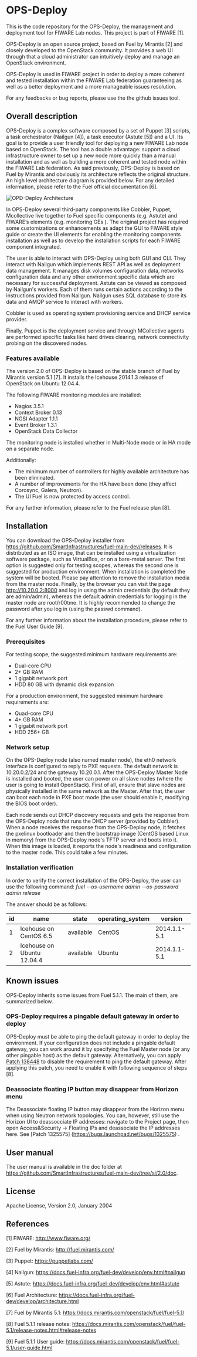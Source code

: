 # OPS-Deploy

This is the code repository for the OPS-Deploy, the management and deployment tool for FIWARE Lab nodes.
This project is part of FIWARE [1]. 

OPS-Deploy is an open source project, based on Fuel by Mirantis [2] and closely developed to the OpenStack community. It provides a web UI through that a cloud administrator can intuitively deploy and manage an OpenStack environment. 

OPS-Deploy is used in FIWARE project in order to deploy a more coherent and tested installation within the FIWARE Lab  federation guaranteeing as well as a better deployment and a more manageable issues resolution.

For any feedbacks or bug reports, please use the the github issues tool.

## Overall description
OPS-Deploy is a complex software composed by a set of Puppet [3] scripts, a task orchestrator (Nailgun [4]), a task executor (Astute [5]) and a UI. Its goal is to provide a user friendly tool for deploying a new FIWARE Lab node based on OpenStack. The tool has a double advantage: support a cloud infrastructure owner to set up a new node more quickly than a manual installation and as well as building a more coherent and tested node within the FIWARE Lab federation.
As said previously, OPS-Deploy is based on Fuel by Mirantis and obviously its architecture reflects the original structure. An high level architecture diagram is provided below. For any detailed information, please refer to the Fuel official documentation [6].

![OPD-Deploy Architecture](https://github.com/SmartInfrastructures/fuel-main-dev/blob/si/2.0/doc/source/_static/OPS-Deploy_Architecture.jpg)

In OPS-Deploy several third-party components like Cobbler, Puppet, Mcollective live together to Fuel specific components (e.g. Astute) and FIWARE’s elements (e.g. monitoring GEs ).
The original project has required some customizations or enhancements as adapt the GUI to FIWARE style guide or create the UI elements for enabling the monitoring components installation as well as to develop the installation scripts for each FIWARE component integrated.

The user is able to interact with OPS-Deploy using both GUI and CLI. They interact with Nailgun which implements REST API as well as deployment data management. It manages disk volumes configuration data, networks configuration data and any other environment specific data which are necessary for successful deployment. Astute can be viewed as composed by Nailgun's workers. Each of them runs certain actions according to the instructions provided from Nailgun. Nailgun uses SQL database to store its data and AMQP service to interact with workers.

Cobbler is used as operating system provisioning service and DHCP service provider.

Finally, Puppet is the deployment service and through MCollective agents are performed specific tasks like hard drives clearing, network connectivity probing on the discovered nodes.


### Features available
The version 2.0 of OPS-Deploy is based on the stable branch of Fuel by Mirantis version 5.1 [7]. It installs the Icehouse 2014.1.3 release of OpenStack on Ubuntu 12.04.4.

The following FIWARE monitoring modules are installed:
- Nagios 3.5.1
- Context Broker 0.13
- NGSI Adapter 1.1.1
- Event Broker 1.3.1
- OpenStack Data Collector

The monitoring node is installed whether in Multi-Node mode or in HA mode on a separate node.

Additionally:
- The minimum number of controllers for highly available architecture has been eliminated.
- A number of improvements for the HA have been done (they affect Corosync, Galera, Neutron).
- The UI Fuel is now protected by access control.

For any further information, please refer to the Fuel release plan [8].

## Installation 
You can download the OPS-Deploy installer from https://github.com/SmartInfrastructures/fuel-main-dev/releases. It is distributed as an ISO image, that can be installed  using a virtualization software package, such as VirtualBox, or on a bare-metal server.
The first option is suggested only for testing scopes, whereas the second one is suggested for production environment.
When installation is completed the system will be booted. Please pay attention to remove the installation media from the master node. Finally, by the browser you can visit the page http://10.20.0.2:8000 and log in using the admin credentials (by default they are admin/admin), whereas the default admin credentials for logging in the master node are root/r00tme. It is highly recommended to change the password after you log in (using the passwd command). 

For any further information about the installation procedure,  please refer to the Fuel User Guide [9].

### Prerequisites 

For testing scope, the suggested minimum hardware requirements are:
- Dual-core CPU
- 2+ GB RAM
- 1 gigabit network port
- HDD 80 GB with dynamic disk expansion

For a production environment, the suggested minimum hardware requirements are:
- Quad-core CPU
- 4+ GB RAM
- 1 gigabit network port
- HDD 256+ GB

### Network setup
On the OPS-Deploy node (also named master node), the eth0 network interface is configured to reply to PXE requests. The default network is 10.20.0.2/24 and the gateway 10.20.0.1.
After the OPS-Deploy Master Node is installed and booted, the user can power on all slave nodes (where the user is going to install OpenStack). First of all, ensure that slave nodes are physically installed in the same network as the Master. After that, the user can boot each node in PXE boot mode (the user should enable it, modifying the BIOS boot order).

Each node sends out DHCP discovery requests and gets the response from the OPS-Deploy node that runs the DHCP server (provided by Cobbler).
When a node receives the response from the OPS-Deploy node, it fetches the pxelinux bootloader and then the bootstrap image (CentOS based Linux in memory) from the OPS-Deploy node's TFTP server and boots into it.
When this image is loaded, it reports the node's readiness and configuration to the master node. This could take a few minutes.

### Installation verification

In order to verify the correct installation of the OPS-Deploy, the user can use the following command:
*fuel --os-username admin --os-password admin release*

The answer should be as follows:

id | name                       | state     | operating_system | version
---|----------------------------|-----------|------------------|-------------
1  | Icehouse on CentOS 6.5     | available | CentOS           | 2014.1.1-5.1
2  | Icehouse on Ubuntu 12.04.4 | available | Ubuntu           | 2014.1.1-5.1


## Known issues
OPS-Deploy inherits some issues from Fuel 5.1.1. The main of them, are summarized below.

### OPS-Deploy requires a pingable default gateway in order to deploy
OPS-Deploy must be able to ping the default gateway in order to deploy the environment. If your configuration does not
include a pingable default gateway, you can work around it by specifying the Fuel Master node (or any other
pingable host) as the default gateway.
Alternatively, you can apply  [Patch 138448](https://review.openstack.org/#/c/138448) to disable the requirement to ping the default gateway. After applying this patch, you need to enable it with following sequence of steps [8].

### Deassociate floating IP button may disappear from Horizon menu

The Deassociate floating IP button may disappear from the Horizon menu when using Neutron network
topologies. You can, however, still use the Horizon UI to deassocciate IP addresses: navigate to the Project page,
then open Access&Security -> Floating IPs and deassociate the IP addresses here. See [Patch 1325575] (https://bugs.launchpad.net/bugs/1325575) .

## User manual
The user manual is available in the doc folder at https://github.com/SmartInfrastructures/fuel-main-dev/tree/si/2.0/doc.

## License
Apache License, Version 2.0, January 2004

## References

[1] FIWARE: http://www.fiware.org/

[2] Fuel by Mirantis: http://fuel.mirantis.com/

[3] Puppet: https://puppetlabs.com/

[4] Nailgun: https://docs.fuel-infra.org/fuel-dev/develop/env.html#nailgun

[5] Astute: https://docs.fuel-infra.org/fuel-dev/develop/env.html#astute

[6] Fuel Architecture: https://docs.fuel-infra.org/fuel-dev/develop/architecture.html

[7] Fuel by Mirantis 5.1: https://docs.mirantis.com/openstack/fuel/fuel-5.1/

[8] Fuel 5.1.1 release notes: https://docs.mirantis.com/openstack/fuel/fuel-5.1/release-notes.html#release-notes

[9] Fuel 5.1.1 User guide: https://docs.mirantis.com/openstack/fuel/fuel-5.1/user-guide.html
